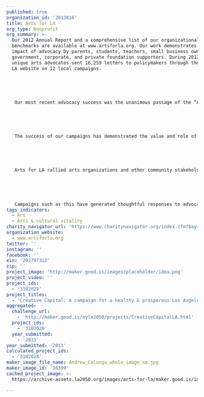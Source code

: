 ```yaml
---
published: true
organization_id: '2013016'
title: Arts for LA
org_type: Nonprofit
org_summary: >-
  Our 2012 Annual Report and a comprehensive list of our organizational
  benchmarks are available at www.artsforla.org. Our work demonstrates the
  impact of advocacy by parents, students, teachers, small business owners, and
  government, corporate, and private foundation supporters. During 2012, 4,538
  unique arts advocates sent 16,259 letters to policymakers through the Arts for
  LA website on 12 local campaigns. 
   
   
   
   
   
   Our most recent advocacy success was the unanimous passage of the “Arts at the Core” resolution by the Los Angeles United School District (LAUSD) on October 9, 2012. The resolution affirms and protects arts education as core curriculum, like science and math, and its impact has been nationwide. Arts for LA has been contacted by education advocates in New York City and Chicago who want to pursue similar resolutions for their districts. This success is even more remarkable considering that in December 2011, LAUSD had announced its plans to eliminate arts education for elementary students in response to budget cuts. Throughout the spring of 2012, Arts for LA devoted its communication platform to generate public awareness of the issue, and our efforts resulted in 4,928 letters to LAUSD’s school board members and Superintendent Dr. John Deasy, PhD. In June, LAUSD reached an agreement that restored arts education for elementary school students, which laid the foundation for passage of the “Arts at the Core” resolution.
   
   
   
   
   
   The success of our campaigns has demonstrated the value and role of advocacy, not only for arts and culture groups, but for nonprofits of all disciplines. In 2012, the Los Angeles City Admin. Office recommended the city abolish a program that allows a number of nonprofits to pay $1 rent per year on city-owned buildings, instead of market rate rent. This measure would save the city $3 million, but endanger, if not eliminate, the nonprofits that provide health, arts, education, conservation, and other human services to vulnerable populations. 
   
   
   
   
   
   Arts for LA rallied arts organizations and other community stakeholders such as LA Conservation Corps, ONE Generation, People Coordinated Services, West LA FamilySource Center, and others. Through the Arts for LA communications platform, over 3,000 advocates wrote to the LA City Council urging them to require a public hearing, including an economic impact statement on the nonprofit infrastructure. The City Council agreed, and the proposal has not been pursued since our stakeholders took action.
   
   
   
   
   
   Campaigns such as this have generated thoughtful responses to advocates from public officials, while the focus on positive, solutions-based advocacy has earned the organization and its network of advocates the respect of local policymakers, who are increasingly willing to meet with organizational leadership. Arts for LA believes these indicators point to a more engaged and empowered creative community, and policymakers who are recognizing the role of arts & culture in the health of the region.
tags_indicators:
  - Art
  - Arts & cultural vitality
charity_navigator_url: 'https://www.charitynavigator.org/index.cfm?bay=search.profile&ein=202797313'
organization_website:
  - www.artsforla.org
twitter: ''
instagram: ''
facebook: ''
ein: '202797313'
zip: ''
project_image: 'http://maker.good.is/images/placeholder/idea.png'
project_video: ''
project_ids:
  - '3102028'
project_titles:
  - 'Creative Capital: A campaign for a healthy & prosperous Los Angeles'
aggregated:
  challenge_url:
    - 'http://maker.good.is/myla2050/projects/CreativeCapitalLA.html'
  project_ids:
    - '3102028'
  year_submitted:
    - '2013'
year_submitted: '2013'
calculated_project_ids:
  - '3102028'
maker_image_file_name: Andrew_Colunga_whole_image_sm.jpg
maker_image_id: '16399'
cached_project_image: >-
  https://archive-assets.la2050.org/images/arts-for-la/maker.good.is/images/placeholder/idea.png

---
```

